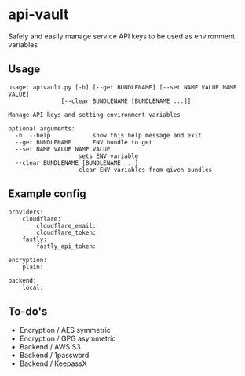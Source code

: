 # api-vault
Safely and easily manage service API keys to be used as environment variables

## Usage
    usage: apivault.py [-h] [--get BUNDLENAME] [--set NAME VALUE NAME VALUE]
                   [--clear BUNDLENAME [BUNDLENAME ...]]
    
    Manage API keys and setting environment variables
    
    optional arguments:
      -h, --help            show this help message and exit
      --get BUNDLENAME      ENV bundle to get
      --set NAME VALUE NAME VALUE
                        sets ENV variable
      --clear BUNDLENAME [BUNDLENAME ...]
                        clear ENV variables from given bundles

## Example config
    providers:
        cloudflare:
            cloudflare_email:
            cloudflare_token:
        fastly:
            fastly_api_token:

    encryption:
        plain:
    
    backend:
        local:

## To-do's
* Encryption / AES symmetric
* Encryption / GPG asymmetric
* Backend / AWS S3
* Backend / 1password
* Backend / KeepassX
